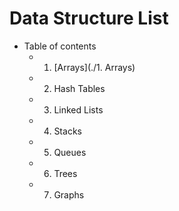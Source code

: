 # Data Structure List

- Table of contents
  - 1. [Arrays](./1. Arrays)
  - 2. Hash Tables
  - 3. Linked Lists
  - 4. Stacks
  - 5. Queues
  - 6. Trees
  - 7. Graphs
